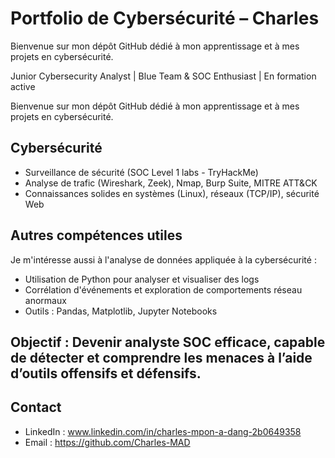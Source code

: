 # Portfolio de Cybersécurité – Charles
Bienvenue sur mon dépôt GitHub dédié à mon apprentissage et à mes projets en cybersécurité.

Junior Cybersecurity Analyst | Blue Team & SOC Enthusiast | En formation active

Bienvenue sur mon dépôt GitHub dédié à mon apprentissage et à mes projets en cybersécurité.

## Cybersécurité
- Surveillance de sécurité (SOC Level 1 labs - TryHackMe)
- Analyse de trafic (Wireshark, Zeek), Nmap, Burp Suite, MITRE ATT&CK
- Connaissances solides en systèmes (Linux), réseaux (TCP/IP), sécurité Web

## Autres compétences utiles
Je m'intéresse aussi à l'analyse de données appliquée à la cybersécurité :  
- Utilisation de Python pour analyser et visualiser des logs
- Corrélation d'événements et exploration de comportements réseau anormaux
- Outils : Pandas, Matplotlib, Jupyter Notebooks

## Objectif : Devenir analyste SOC efficace, capable de détecter et comprendre les menaces à l’aide d’outils offensifs et défensifs.


## Contact
- LinkedIn : www.linkedin.com/in/charles-mpon-a-dang-2b0649358 
- Email : https://github.com/Charles-MAD 





